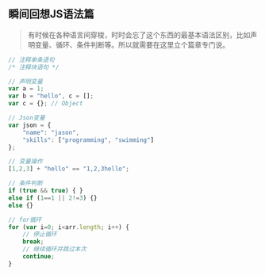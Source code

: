 ## 瞬间回想JS语法篇
> 有时候在各种语言间穿梭，时时会忘了这个东西的最基本语法区别，比如声明变量、循环、条件判断等。所以就需要在这里立个篇章专门说。

```javascript
// 注释单条语句
/* 注释块语句 */

// 声明变量
var a = 1;
var b = "hello", c = [];
var c = {}; // Object

// Json变量
var json = {
    "name": "jason",
    "skills": ["programming", "swimming"]
};

// 变量操作
[1,2,3] + "hello" == "1,2,3hello";

// 条件判断
if (true && true) { }
else if (1==1 || 2!=3) {}
else {}

// for循环
for (var i=0; i<arr.length; i++) {
    // 停止循环
    break;
    // 继续循环并跳过本次
    continue;
}
```
